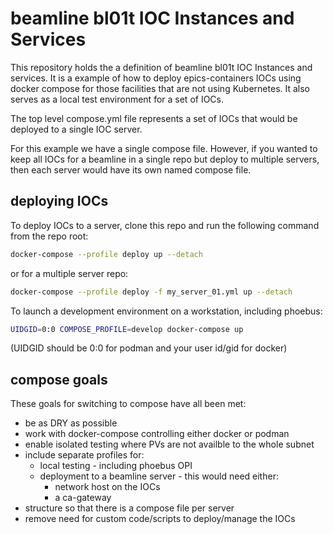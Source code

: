 # beamline bl01t IOC Instances and Services

This repository holds the a definition of beamline bl01t IOC Instances and services. It is a example of how to deploy epics-containers IOCs using docker compose for those facilities that are not using Kubernetes. It also serves as a local test environment for a set of IOCs.

 The top level compose.yml file represents a set of IOCs that would be deployed to a single IOC server.

 For this example we have a single compose file. However, if you wanted to keep all IOCs for a beamline in a single repo but deploy to multiple servers, then each server would have its own named compose file.

## deploying IOCs

To deploy IOCs to a server, clone this repo and run the following command from the repo root:

```bash
docker-compose --profile deploy up --detach
```

or for a multiple server repo:
```bash
docker-compose --profile deploy -f my_server_01.yml up --detach
```

To launch a development environment on a workstation, including phoebus:
```bash
UIDGID=0:0 COMPOSE_PROFILE=develop docker-compose up
```
(UIDGID should be 0:0 for podman and your user id/gid for docker)

## compose goals

These goals for switching to compose have all been met:

- be as DRY as possible
- work with docker-compose controlling either docker or podman
- enable isolated testing where PVs are not availble to the whole subnet
- include separate profiles for:
  - local testing - including phoebus OPI
  - deployment to a beamline server - this would need either:
    - network host on the IOCs
    - a ca-gateway
- structure so that there is a compose file per server
- remove need for custom code/scripts to deploy/manage the IOCs
